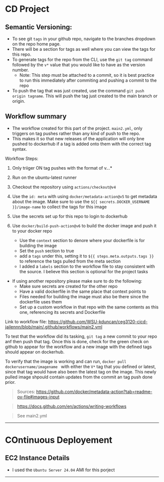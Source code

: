 # CD Project

## Semantic Versioning:

- To see git `tags` in your github repo, navigate to the branches dropdown on the repo home page.
- There will be a section for tags as well where you can view the tags for this repo.
- To generate tags for the repo from the CLI, use the `git tag` command followed by the `v*` value that you would like to have as the version number.
    - Note: This step must be attached to a commit, so it is best practice to run this immediately after commiting and pushing a commit to the repo
- To push the tag that was just created, use the command `git push origin tagname`. This will push the tag just created to the main branch or origin.

## Workflow summary

- The workflow created for this part of the project. `main2.yml`, only triggers on tag pushes rather than any kind of push to the repo.
- This makes it so that new releases of the application will only bne pushed to dockerhub if a tag is added onto them with the correct tag syntax.


Workflow Steps:

1. Only triiger ON tag pushes with the format of v.*.*.*
2. Run on the ubuntu-latest runner
3. Checkout the repository using `actions/checkout@v4`
4. Use the `id: meta` with using `docker/metadata-action@v5` to get metadata about the image. Make sure to use the `${{ secrets.DOCKER_USERNAME }}/image-name` to collect the tags for this image
5. Use the secrets set up for this repo to login to dockerhub
6. Use `docker/build-push-action@v6` to build the docker image and push it to your docker repo

   - Use the `context` section to denore where your dockerfile is for building the image
   - Set the `push` section to true
   - add a `tags` under this, setting it to `${{ steps.meta.outputs.tags }}` to reference the tags pulled from the meta section
   - I added a `labels` section to the workflow file to stay consistent with the source. I believe this section is optional for the project tasks

- If using another repository please make sure to do the following:
    - Make sure secrets are created for the other repo
    - Have a valid dockerfile in the same place that context points to
    - Files needed for building the image must also be there since the dockerfile uses them
    - Set up a custom workflow in that repo with the same contents as this one, referencing its secrets and Dockerfile
 
Link to workflow file: https://github.com/WSU-kduncan/ceg3120-cicd-jailennn/blob/main/.github/workflows/main2.yml

To test that the workflow did its tasking, `git tag` a new commit to your repo anf then push that tag. Once this is done, check for the green check on github to appear for the workflow and a new image with the defined tags should appear on dockerhub.
 
To verify that the image is working and can run, `docker pull dockerusername/imagename ` with either the `V*` tag that you defined or latest, since that tag would have also been the latest tag on the image. This newly pulled image shpould contain updates from the commit an tag push done prior.

> Sources:
> https://github.com/docker/metadata-action?tab=readme-ov-file#images-input

> https://docs.github.com/en/actions/writing-workflows

> See main2.yml

---

# COntinuous Deployement

## EC2 Instance Details

- I used the `Ubuntu Server 24.04` AMI for this porject



---
